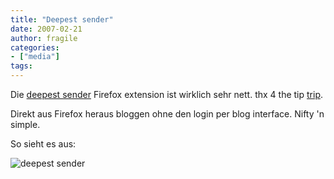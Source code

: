 ```yaml
---
title: "Deepest sender"
date: 2007-02-21
author: fragile
categories:
- ["media"]
tags:
---
```

Die <a href="http://deepestsender.mozdev.org">deepest sender</a> Firefox extension ist wirklich sehr nett. thx 4 the tip <a href="http://trip.it-webhost.de">trip</a>.

Direkt aus Firefox heraus bloggen ohne den login per blog interface. Nifty 'n simple.

So sieht es aus:

<img src="/blog/wp-content/uploads/2007/02/deepest.jpg" alt="deepest sender" />